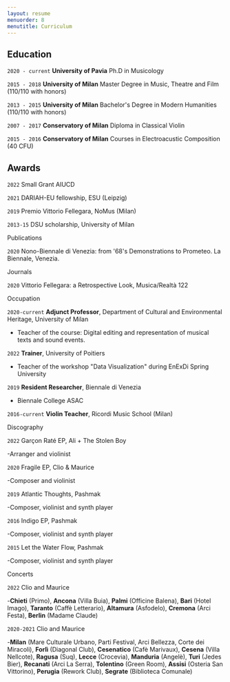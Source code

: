 ```yaml
---
layout: resume
menuorder: 8
menutitle: Curriculum
---
```


## <b>Education</b>

`2020 - current`
__University of Pavia__
Ph.D in Musicology

`2015 - 2018`
__University of Milan__
Master Degree in Music, Theatre and Film (110/110 with honors)

`2013 - 2015`
__University of Milan__
Bachelor's Degree in Modern Humanities (110/110 with honors)


`2007 - 2017`
__Conservatory of Milan__
Diploma in Classical Violin

`2015 - 2016`
__Conservatory of Milan__
Courses in Electroacustic Composition (40 CFU)






## <b>Awards</b>


`2022`
Small Grant AIUCD 

`2021`
DARIAH-EU fellowship, ESU (Leipzig)

`2019`
Premio Vittorio Fellegara, NoMus (Milan)

`2013-15`
DSU scholarship, University of Milan


Publications


`2020`
Nono-Biennale di Venezia: from '68's Demonstrations to Prometeo. La Biennale, Venezia.


Journals


`2020`
Vittorio Fellegara: a Retrospective Look, Musica/Realtà 122


Occupation


`2020-current`
__Adjunct Professor__, Department of Cultural and Environmental Heritage, University of Milan

- Teacher of the course: Digital editing and representation of musical texts and sound events.


`2022`
__Trainer__, University of Poitiers

- Teacher of the workshop "Data Visualization"
during EnExDi Spring University

`2019`
__Resident Researcher__, Biennale di Venezia

- Biennale College ASAC

`2016-current`
__Violin Teacher__, Ricordi Music School (Milan)


Discography


`2022`
Garçon Raté EP, Ali + The Stolen Boy

-Arranger and violinist

`2020`
Fragile EP, Clio & Maurice

-Composer and violinist

`2019`
Atlantic Thoughts, Pashmak

-Composer, violinist and synth player

`2016`
Indigo EP, Pashmak

-Composer, violinist and synth player

`2015`
Let the Water Flow, Pashmak

-Composer, violinist and synth player

Concerts


`2022`
Clio and Maurice

-<b>Chieti</b> (Primo), <b>Ancona</b> (Villa Buia), <b>Palmi</b> (Officine Balena), <b>Bari</b> (Hotel Imago), <b>Taranto</b> (Caffè Letterario), <b>Altamura</b> (Asfodelo), <b>Cremona</b> (Arci Festa), <b>Berlin</b> (Madame Claude)


`2020-2021`
Clio and Maurice

-<b>Milan</b> (Mare Culturale Urbano, Parti Festival, Arci Bellezza, Corte dei Miracoli), <b>Forlì</b> (Diagonal Club), <b>Cesenatico</b> (Cafè Marivaux), <b>Cesena</b> (Villa Nellcote), <b>Ragusa</b> (Suq), <b>Lecce</b> (Crocevia), <b>Manduria</b> (Angelè), <b>Turi</b> (Jedes Bier), <b>Recanati</b> (Arci La Serra), <b>Tolentino</b> (Green Room), <b>Assisi</b> (Osteria San Vittorino), <b>Perugia</b> (Rework Club), <b>Segrate</b> (Biblioteca Comunale)

<!-- ### Footer

Last updated: May 2013 -->

